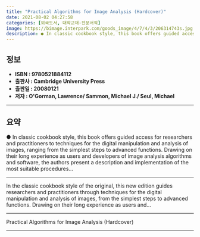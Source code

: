```yaml
---
title: "Practical Algorithms for Image Analysis (Hardcover)"
date: 2021-08-02 04:27:58
categories: [외국도서, 대학교재-전문서적]
image: https://bimage.interpark.com/goods_image/4/7/4/3/206314743s.jpg
description: ● In classic cookbook style, this book offers guided access for researchers and practitioners to techniques for the digital manipulation and analysis of images
---
```


## **정보**

- **ISBN : 9780521884112**
- **출판사 : Cambridge University Press**
- **출판일 : 20080121**
- **저자 : O'Gorman, Lawrence/ Sammon, Michael J./ Seul, Michael**

------



## **요약**

●  In classic cookbook style, this book offers guided access for researchers and practitioners to techniques for the digital manipulation and analysis of images, ranging from the simplest steps to advanced functions. Drawing on their long experience as users and developers of image analysis algorithms and software, the authors present a description and implementation of the most suitable procedures...

------

In the classic cookbook style of the original, this new edition guides researchers and practitioners through techniques for the digital manipulation and analysis of images, from the simplest steps to advanced functions. Drawing on their long experience as users and... 

------


Practical Algorithms for Image Analysis (Hardcover) 

------


